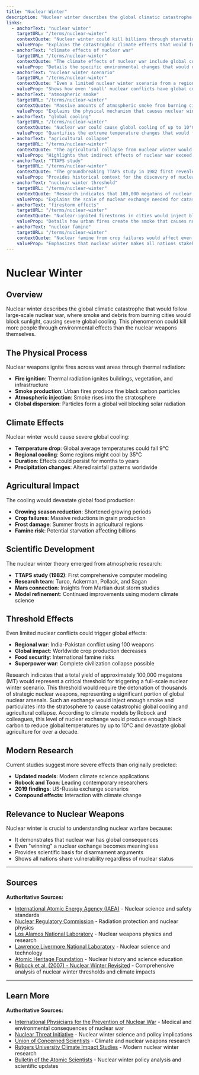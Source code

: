 ```yaml
---
title: "Nuclear Winter"
description: "Nuclear winter describes the global climatic catastrophe that would follow large-scale nuclear war, where smoke and debris from burning cities would block su..."
links:
  - anchorText: "nuclear winter"
    targetURL: "/terms/nuclear-winter"
    contextQuote: "Nuclear winter could kill billions through starvation and cold, demonstrating that nuclear war has no winners - only global victims."
    valueProp: "Explains the catastrophic climate effects that would follow nuclear war, affecting all nations."
  - anchorText: "climate effects of nuclear war"
    targetURL: "/terms/nuclear-winter"
    contextQuote: "The climate effects of nuclear war include global cooling, reduced precipitation, and agricultural collapse lasting years or decades."
    valueProp: "Details the specific environmental changes that would devastate global food production."
  - anchorText: "nuclear winter scenario"
    targetURL: "/terms/nuclear-winter"
    contextQuote: "Even a limited nuclear winter scenario from a regional war could cause worldwide famine affecting billions of people."
    valueProp: "Shows how even 'small' nuclear conflicts have global consequences."
  - anchorText: "atmospheric smoke"
    targetURL: "/terms/nuclear-winter"
    contextQuote: "Massive amounts of atmospheric smoke from burning cities would rise into the stratosphere, blocking sunlight for months or years."
    valueProp: "Explains the physical mechanism that causes nuclear winter."
  - anchorText: "global cooling"
    targetURL: "/terms/nuclear-winter"
    contextQuote: "Nuclear war could cause global cooling of up to 10°C, with some regions experiencing temperature drops of 35°C - an ice age in months."
    valueProp: "Quantifies the extreme temperature changes that would follow nuclear war."
  - anchorText: "agricultural collapse"
    targetURL: "/terms/nuclear-winter"
    contextQuote: "The agricultural collapse from nuclear winter would be far deadlier than the bombs themselves, causing mass starvation worldwide."
    valueProp: "Highlights that indirect effects of nuclear war exceed direct casualties."
  - anchorText: "TTAPS study"
    targetURL: "/terms/nuclear-winter"
    contextQuote: "The groundbreaking TTAPS study in 1982 first revealed the nuclear winter phenomenon, fundamentally changing nuclear war planning."
    valueProp: "Provides historical context for the discovery of nuclear winter effects."
  - anchorText: "nuclear winter threshold"
    targetURL: "/terms/nuclear-winter"
    contextQuote: "Research indicates that 100,000 megatons of nuclear explosions would trigger full-scale nuclear winter, requiring thousands of strategic weapons."
    valueProp: "Explains the scale of nuclear exchange needed for catastrophic climate effects."
  - anchorText: "firestorm effects"
    targetURL: "/terms/nuclear-winter"
    contextQuote: "Nuclear-ignited firestorms in cities would inject black carbon high into the atmosphere, where it persists for years blocking sunlight."
    valueProp: "Details how urban fires create the smoke that causes nuclear winter."
  - anchorText: "nuclear famine"
    targetURL: "/terms/nuclear-winter"
    contextQuote: "Nuclear famine from crop failures would affect even nations not directly involved in the conflict, making nuclear war a global catastrophe."
    valueProp: "Emphasizes that nuclear winter makes all nations stakeholders in preventing nuclear war."
---
```


# Nuclear Winter

## Overview

Nuclear winter describes the global climatic catastrophe that would follow large-scale nuclear war, where smoke and debris from burning cities would block sunlight, causing severe global cooling. This phenomenon could kill more people through environmental effects than the nuclear weapons themselves.

## The Physical Process

Nuclear weapons ignite fires across vast areas through thermal radiation:
- **Fire ignition**: Thermal radiation ignites buildings, vegetation, and infrastructure
- **Smoke production**: Urban fires produce fine black carbon particles
- **Atmospheric injection**: Smoke rises into the stratosphere
- **Global dispersion**: Particles form a global veil blocking solar radiation

## Climate Effects

Nuclear winter would cause severe global cooling:
- **Temperature drop**: Global average temperatures could fall 9°C
- **Regional cooling**: Some regions might cool by 35°C
- **Duration**: Effects could persist for months to years
- **Precipitation changes**: Altered rainfall patterns worldwide

## Agricultural Impact

The cooling would devastate global food production:
- **Growing season reduction**: Shortened growing periods
- **Crop failures**: Massive reductions in grain production
- **Frost damage**: Summer frosts in agricultural regions
- **Famine risk**: Potential starvation affecting billions

## Scientific Development

The nuclear winter theory emerged from atmospheric research:
- **TTAPS study (1982)**: First comprehensive computer modeling
- **Research team**: Turco, Ackerman, Pollack, and Sagan
- **Mars connection**: Insights from Martian dust storm studies
- **Model refinement**: Continued improvements using modern climate science

## Threshold Effects

Even limited nuclear conflicts could trigger global effects:
- **Regional war**: India-Pakistan conflict using 100 weapons
- **Global impact**: Worldwide crop production decreases
- **Food security**: International famine risks
- **Superpower war**: Complete civilization collapse possible

Research indicates that a total yield of approximately 100,000 megatons (MT) would represent a critical threshold for triggering a full-scale nuclear winter scenario. This threshold would require the detonation of thousands of strategic nuclear weapons, representing a significant portion of global nuclear arsenals. Such an exchange would inject enough smoke and particulates into the stratosphere to cause catastrophic global cooling and agricultural collapse. According to climate models by Robock and colleagues, this level of nuclear exchange would produce enough black carbon to reduce global temperatures by up to 10°C and devastate global agriculture for over a decade.

## Modern Research

Current studies suggest more severe effects than originally predicted:
- **Updated models**: Modern climate science applications
- **Robock and Toon**: Leading contemporary researchers
- **2019 findings**: US-Russia exchange scenarios
- **Compound effects**: Interaction with climate change

## Relevance to Nuclear Weapons

Nuclear winter is crucial to understanding nuclear warfare because:
- It demonstrates that nuclear war has global consequences
- Even "winning" a nuclear exchange becomes meaningless
- Provides scientific basis for disarmament arguments
- Shows all nations share vulnerability regardless of nuclear status

---

## Sources

**Authoritative Sources:**

- [International Atomic Energy Agency (IAEA)](https://www.iaea.org) - Nuclear science and safety standards
- [Nuclear Regulatory Commission](https://www.nrc.gov) - Radiation protection and nuclear physics
- [Los Alamos National Laboratory](https://www.lanl.gov) - Nuclear weapons physics and research
- [Lawrence Livermore National Laboratory](https://www.llnl.gov) - Nuclear science and technology
- [Atomic Heritage Foundation](https://www.atomicheritage.org) - Nuclear history and science education
- [Robock et al. (2007) - Nuclear Winter Revisited](https://climate.envsci.rutgers.edu/pdf/RobockNW2006JD008235.pdf) - Comprehensive analysis of nuclear winter thresholds and climate impacts

---

## Learn More

**Authoritative Sources:**

- [International Physicians for the Prevention of Nuclear War](https://www.ippnw.org) - Medical and environmental consequences of nuclear war
- [Nuclear Threat Initiative](https://www.nti.org) - Nuclear winter science and policy implications
- [Union of Concerned Scientists](https://www.ucsusa.org) - Climate and nuclear weapons research
- [Rutgers University Climate Impact Studies](https://climate.envsci.rutgers.edu) - Modern nuclear winter research
- [Bulletin of the Atomic Scientists](https://thebulletin.org) - Nuclear winter policy analysis and scientific updates
